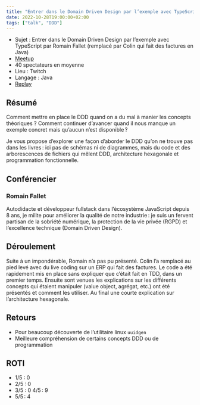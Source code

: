 ```yaml
---
title: "Entrer dans le Domain Driven Design par l’exemple avec TypeScript Vendredi 28 Octobre 2022"
date: 2022-10-28T19:00:00+02:00
tags: ["talk", "DDD"]
---
```


- Sujet : Entrer dans le Domain Driven Design par l’exemple avec TypeScript par Romain Fallet (remplacé par Colin qui fait des factures en Java)
- [Meetup](https://www.meetup.com/fr-FR/software-craftsmanship-lyon/events/289227969/)
- 40 spectateurs en moyenne
- Lieu : Twitch
- Langage : Java
- [Replay](https://youtu.be/ZpqpmK5k44k)

## Résumé

Comment mettre en place le DDD quand on a du mal à manier les concepts théoriques ? Comment continuer d’avancer quand il nous manque un exemple concret mais qu’aucun n’est disponible ?

Je vous propose d’explorer une façon d’aborder le DDD qu’on ne trouve pas dans les livres : ici pas de schémas ni de diagrammes, mais du code et des arborescences de fichiers qui mêlent DDD, architecture hexagonale et programmation fonctionnelle.

##  Conférencier

### Romain Fallet

Autodidacte et développeur fullstack dans l’écosystème JavaScript depuis 8 ans, je milite pour améliorer la qualité de notre industrie : je suis un fervent partisan de la sobriété numérique, la protection de la vie privée (RGPD) et l’excellence technique (Domain Driven Design).

## Déroulement

Suite à un impondérable, Romain n’a pas pu présenté. Colin l’a remplacé au pied levé avec du live coding sur un ERP qui fait des factures. Le code a été rapidement mis en place sans expliquer que c’était fait en TDD, dans un premier temps. Ensuite sont venues les explications sur les différents concepts qui étaient manipuler (value object, agrégat, etc.) ont été présentés et comment les utiliser. Au final une courte explication sur l’architecture hexagonale.

## Retours

- Pour beaucoup découverte de l’utilitaire linux `uuidgen`
- Meilleure compréhension de certains concepts DDD ou de programmation

## ROTI

- 1/5 : 0
- 2/5 : 0
- 3/5 : 0
  4/5 : 9
- 5/5 : 4
